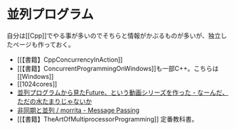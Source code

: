# 並列プログラム

自分は[[Cpp]]でやる事が多いのでそちらと情報がかぶるものが多いが、独立したページも作っておく。

- [[【書籍】CppConcurrencyInAction]]
- [[【書籍】ConcurrentProgrammingOnWindows]]も一部C++。こちらは[[Windows]]
- [[1024cores]]
- [並列プログラムから見たFuture、という動画シリーズを作った - なーんだ、ただの水たまりじゃないか](https://karino2.github.io/2021/03/05/future_for_parallel.html)
- [非同期と並列 / morrita - Message Passing](https://messagepassing.github.io/012-manycore/01-morrita/)
- [[【書籍】TheArtOfMultiprocessorProgramming]] 定番教科書。

